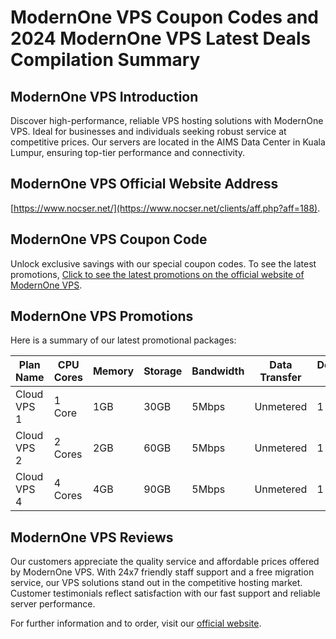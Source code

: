# ModernOne VPS Coupon Codes and 2024 ModernOne VPS Latest Deals Compilation Summary

## ModernOne VPS Introduction

Discover high-performance, reliable VPS hosting solutions with ModernOne VPS. Ideal for businesses and individuals seeking robust service at competitive prices. Our servers are located in the AIMS Data Center in Kuala Lumpur, ensuring top-tier performance and connectivity.

## ModernOne VPS Official Website Address

[https://www.nocser.net/](https://www.nocser.net/clients/aff.php?aff=188).

## ModernOne VPS Coupon Code

Unlock exclusive savings with our special coupon codes. To see the latest promotions, [Click to see the latest promotions on the official website of ModernOne VPS](https://www.nocser.net/clients/aff.php?aff=188).

## ModernOne VPS Promotions

Here is a summary of our latest promotional packages:

| Plan Name   | CPU Cores | Memory | Storage | Bandwidth | Data Transfer | Dedicated IP | Setup Fee | Price   |
|-------------|-----------|--------|---------|-----------|---------------|--------------|-----------|---------|
| Cloud VPS 1 | 1 Core    | 1GB    | 30GB    | 5Mbps     | Unmetered     | 1            | Free      | $5/month|
| Cloud VPS 2 | 2 Cores   | 2GB    | 60GB    | 5Mbps     | Unmetered     | 1            | Free      | $10/month|
| Cloud VPS 4 | 4 Cores   | 4GB    | 90GB    | 5Mbps     | Unmetered     | 1            | Free      | $20/month|

## ModernOne VPS Reviews

Our customers appreciate the quality service and affordable prices offered by ModernOne VPS. With 24x7 friendly staff support and a free migration service, our VPS solutions stand out in the competitive hosting market. Customer testimonials reflect satisfaction with our fast support and reliable server performance.

For further information and to order, visit our [official website](https://www.nocser.net/clients/aff.php?aff=188).
